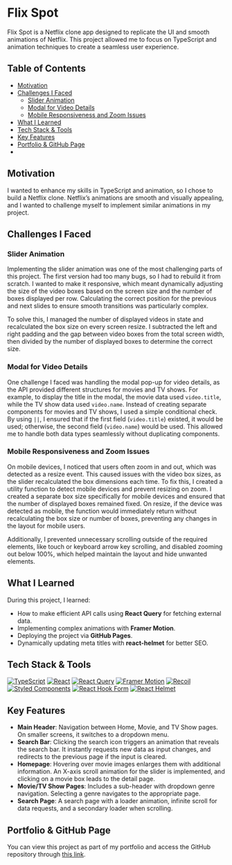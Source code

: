 # Flix Spot

Flix Spot is a Netflix clone app designed to replicate the UI and smooth animations of Netflix. This project allowed me to focus on TypeScript and animation techniques to create a seamless user experience.

## Table of Contents
- [Motivation](#motivation)
- [Challenges I Faced](#challenges-i-faced)
  - [Slider Animation](#slider-animation)
  - [Modal for Video Details](#modal-for-video-details)
  - [Mobile Responsiveness and Zoom Issues](#mobile-responsiveness-and-zoom-issues)
- [What I Learned](#what-i-learned)
- [Tech Stack & Tools](#tech-stack--tools)
- [Key Features](#key-features)
- [Portfolio & GitHub Page](#portfolio--github-page)
- 
## Motivation

I wanted to enhance my skills in TypeScript and animation, so I chose to build a Netflix clone. Netflix’s animations are smooth and visually appealing, and I wanted to challenge myself to implement similar animations in my project.

## Challenges I Faced

### Slider Animation

Implementing the slider animation was one of the most challenging parts of this project. The first version had too many bugs, so I had to rebuild it from scratch. I wanted to make it responsive, which meant dynamically adjusting the size of the video boxes based on the screen size and the number of boxes displayed per row. Calculating the correct position for the previous and next slides to ensure smooth transitions was particularly complex.

To solve this, I managed the number of displayed videos in state and recalculated the box size on every screen resize. I subtracted the left and right padding and the gap between video boxes from the total screen width, then divided by the number of displayed boxes to determine the correct size. 

### Modal for Video Details

One challenge I faced was handling the modal pop-up for video details, as the API provided different structures for movies and TV shows. For example, to display the title in the modal, the movie data used `video.title`, while the TV show data used `video.name`. Instead of creating separate components for movies and TV shows, I used a simple conditional check. By using `||`, I ensured that if the first field (`video.title`) existed, it would be used; otherwise, the second field (`video.name`) would be used. This allowed me to handle both data types seamlessly without duplicating components.

### Mobile Responsiveness and Zoom Issues

On mobile devices, I noticed that users often zoom in and out, which was detected as a resize event. This caused issues with the video box sizes, as the slider recalculated the box dimensions each time. To fix this, I created a utility function to detect mobile devices and prevent resizing on zoom. I created a separate box size specifically for mobile devices and ensured that the number of displayed boxes remained fixed. On resize, if the device was detected as mobile, the function would immediately return without recalculating the box size or number of boxes, preventing any changes in the layout for mobile users.

Additionally, I prevented unnecessary scrolling outside of the required elements, like touch or keyboard arrow key scrolling, and disabled zooming out below 100%, which helped maintain the layout and hide unwanted elements.

## What I Learned

During this project, I learned:
- How to make efficient API calls using **React Query** for fetching external data.
- Implementing complex animations with **Framer Motion**.
- Deploying the project via **GitHub Pages**.
- Dynamically updating meta titles with **react-helmet** for better SEO.

## Tech Stack & Tools

[![TypeScript](https://img.shields.io/badge/TypeScript-007ACC?style=for-the-badge&logo=typescript&logoColor=white)](https://www.typescriptlang.org/) [![React](https://img.shields.io/badge/React-61DAFB?style=for-the-badge&logo=react&logoColor=black)](https://reactjs.org/) [![React Query](https://img.shields.io/badge/React%20Query-FF4154?style=for-the-badge&logo=react-query&logoColor=white)](https://react-query.tanstack.com/) [![Framer Motion](https://img.shields.io/badge/Framer%20Motion-0055FF?style=for-the-badge&logo=framer&logoColor=white)](https://www.framer.com/motion/) [![Recoil](https://img.shields.io/badge/Recoil-3578E5?style=for-the-badge&logo=recoil&logoColor=white)](https://recoiljs.org/) [![Styled Components](https://img.shields.io/badge/Styled%20Components-DB7093?style=for-the-badge&logo=styled-components&logoColor=white)](https://styled-components.com/) [![React Hook Form](https://img.shields.io/badge/React%20Hook%20Form-EC5990?style=for-the-badge&logo=reacthookform&logoColor=white)](https://react-hook-form.com/) [![React Helmet](https://img.shields.io/badge/React%20Helmet-006400?style=for-the-badge)](https://github.com/nfl/react-helmet)

## Key Features

- **Main Header**: Navigation between Home, Movie, and TV Show pages. On smaller screens, it switches to a dropdown menu.
- **Search Bar**: Clicking the search icon triggers an animation that reveals the search bar. It instantly requests new data as input changes, and redirects to the previous page if the input is cleared.
- **Homepage**: Hovering over movie images enlarges them with additional information. An X-axis scroll animation for the slider is implemented, and clicking on a movie box leads to the detail page.
- **Movie/TV Show Pages**: Includes a sub-header with dropdown genre navigation. Selecting a genre navigates to the appropriate page.
- **Search Page**: A search page with a loader animation, infinite scroll for data requests, and a secondary loader when scrolling.

## Portfolio & GitHub Page

You can view this project as part of my portfolio and access the GitHub repository through [this link](https://qwery1237.github.io/portfolio/).
